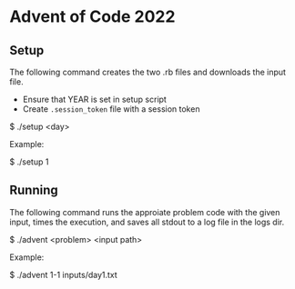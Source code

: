 # Advent of Code 2022

## Setup

 The following command creates the two .rb files and downloads the input file.

 * Ensure that YEAR is set in setup script
 * Create `.session_token` file with a session token

  $ ./setup \<day\>

Example:

  $ ./setup 1

## Running

  The following command runs the approiate problem code with the given input,
  times the execution, and saves all stdout to a log file in the logs dir.

  $ ./advent \<problem\> \<input path\>

Example:

  $ ./advent 1-1 inputs/day1.txt
